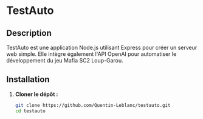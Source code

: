 # TestAuto

## Description

TestAuto est une application Node.js utilisant Express pour créer un serveur web simple. Elle intègre également l'API OpenAI pour automatiser le développement du jeu Mafia SC2 Loup-Garou.

## Installation

1. **Cloner le dépôt :**

   ```bash
   git clone https://github.com/Quentin-Leblanc/testauto.git
   cd testauto
